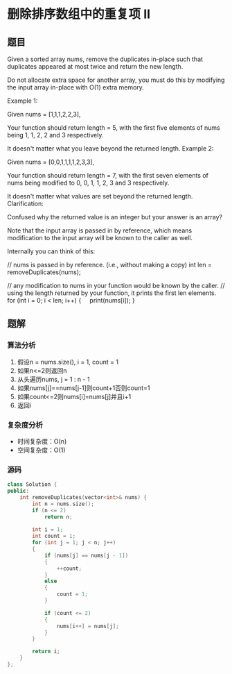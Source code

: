 # 删除排序数组中的重复项 II
## 题目
Given a sorted array nums, remove the duplicates in-place such that duplicates appeared at most twice and return the new length.

Do not allocate extra space for another array, you must do this by modifying the input array in-place with O(1) extra memory.

Example 1:

Given nums = [1,1,1,2,2,3],

Your function should return length = 5, with the first five elements of nums being 1, 1, 2, 2 and 3 respectively.

It doesn't matter what you leave beyond the returned length.
Example 2:

Given nums = [0,0,1,1,1,1,2,3,3],

Your function should return length = 7, with the first seven elements of nums being modified to 0, 0, 1, 1, 2, 3 and 3 respectively.

It doesn't matter what values are set beyond the returned length.
Clarification:

Confused why the returned value is an integer but your answer is an array?

Note that the input array is passed in by reference, which means modification to the input array will be known to the caller as well.

Internally you can think of this:

// nums is passed in by reference. (i.e., without making a copy)
int len = removeDuplicates(nums);

// any modification to nums in your function would be known by the caller.
// using the length returned by your function, it prints the first len elements.
for (int i = 0; i < len; i++) {
    print(nums[i]);
}

## 题解
### 算法分析
1. 假设n = nums.size(), i = 1, count = 1
2. 如果n<=2则返回n
3. 从头遍历nums, j = 1 : n - 1
4. 如果nums[j]==nums[j-1]则count+1否则count=1
5. 如果count<=2则nums[i]=nums[j]并且i+1
6. 返回i
### 复杂度分析
+ 时间复杂度：O(n)
+ 空间复杂度：O(1)
### 源码
```C++ []
class Solution {
public:
    int removeDuplicates(vector<int>& nums) {
        int n = nums.size();
        if (n <= 2)
            return n;
        
        int i = 1;
        int count = 1;
        for (int j = 1; j < n; j++)
        {
            if (nums[j] == nums[j - 1])          
            {
                ++count;
            }
            else
            {
                count = 1;
            }

            if (count <= 2)
            {
                nums[i++] = nums[j];
            }
        }

        return i;
    }
};